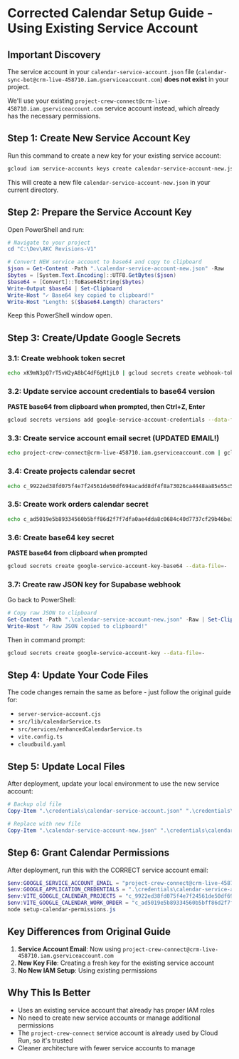 # Corrected Calendar Setup Guide - Using Existing Service Account

## Important Discovery

The service account in your `calendar-service-account.json` file (`calendar-sync-bot@crm-live-458710.iam.gserviceaccount.com`) **does not exist** in your project.

We'll use your existing `project-crew-connect@crm-live-458710.iam.gserviceaccount.com` service account instead, which already has the necessary permissions.

## Step 1: Create New Service Account Key

Run this command to create a new key for your existing service account:

```bash
gcloud iam service-accounts keys create calendar-service-account-new.json --iam-account=project-crew-connect@crm-live-458710.iam.gserviceaccount.com
```

This will create a new file `calendar-service-account-new.json` in your current directory.

## Step 2: Prepare the Service Account Key

Open PowerShell and run:

```powershell
# Navigate to your project
cd "C:\Dev\AKC Revisions-V1"

# Convert NEW service account to base64 and copy to clipboard
$json = Get-Content -Path ".\calendar-service-account-new.json" -Raw
$bytes = [System.Text.Encoding]::UTF8.GetBytes($json)
$base64 = [Convert]::ToBase64String($bytes)
Write-Output $base64 | Set-Clipboard
Write-Host "✓ Base64 key copied to clipboard!"
Write-Host "Length: $($base64.Length) characters"
```

Keep this PowerShell window open.

## Step 3: Create/Update Google Secrets

### 3.1: Create webhook token secret

```bash
echo xK9mN3pQ7rT5vW2yA8bC4dF6gH1jL0 | gcloud secrets create webhook-token --data-file=-
```

### 3.2: Update service account credentials to base64 version

**PASTE base64 from clipboard when prompted, then Ctrl+Z, Enter**

```bash
gcloud secrets versions add google-service-account-credentials --data-file=-
```

### 3.3: Create service account email secret (UPDATED EMAIL!)

```bash
echo project-crew-connect@crm-live-458710.iam.gserviceaccount.com | gcloud secrets create google-service-account-email --data-file=-
```

### 3.4: Create projects calendar secret

```bash
echo c_9922ed38fd075f4e7f24561de50df694acadd8df4f8a73026ca4448aa85e55c5@group.calendar.google.com | gcloud secrets create vite-google-calendar-projects --data-file=-
```

### 3.5: Create work orders calendar secret

```bash
echo c_ad5019e5b89334560b5bff86d2f7f7dfa0ae4dda8c0684c40d7737cf29b46be3@group.calendar.google.com | gcloud secrets create vite-google-calendar-work-order --data-file=-
```

### 3.6: Create base64 key secret

**PASTE base64 from clipboard when prompted**

```bash
gcloud secrets create google-service-account-key-base64 --data-file=-
```

### 3.7: Create raw JSON key for Supabase webhook

Go back to PowerShell:

```powershell
# Copy raw JSON to clipboard
Get-Content -Path ".\calendar-service-account-new.json" -Raw | Set-Clipboard
Write-Host "✓ Raw JSON copied to clipboard!"
```

Then in command prompt:

```bash
gcloud secrets create google-service-account-key --data-file=-
```

## Step 4: Update Your Code Files

The code changes remain the same as before - just follow the original guide for:

- `server-service-account.cjs`
- `src/lib/calendarService.ts`
- `src/services/enhancedCalendarService.ts`
- `vite.config.ts`
- `cloudbuild.yaml`

## Step 5: Update Local Files

After deployment, update your local environment to use the new service account:

```powershell
# Backup old file
Copy-Item ".\credentials\calendar-service-account.json" ".\credentials\calendar-service-account-old.json"

# Replace with new file
Copy-Item ".\calendar-service-account-new.json" ".\credentials\calendar-service-account.json" -Force
```

## Step 6: Grant Calendar Permissions

After deployment, run this with the CORRECT service account email:

```powershell
$env:GOOGLE_SERVICE_ACCOUNT_EMAIL = "project-crew-connect@crm-live-458710.iam.gserviceaccount.com"
$env:GOOGLE_APPLICATION_CREDENTIALS = ".\credentials\calendar-service-account.json"
$env:VITE_GOOGLE_CALENDAR_PROJECTS = "c_9922ed38fd075f4e7f24561de50df694acadd8df4f8a73026ca4448aa85e55c5@group.calendar.google.com"
$env:VITE_GOOGLE_CALENDAR_WORK_ORDER = "c_ad5019e5b89334560b5bff86d2f7f7dfa0ae4dda8c0684c40d7737cf29b46be3@group.calendar.google.com"
node setup-calendar-permissions.js
```

## Key Differences from Original Guide

1. **Service Account Email**: Now using `project-crew-connect@crm-live-458710.iam.gserviceaccount.com`
2. **New Key File**: Creating a fresh key for the existing service account
3. **No New IAM Setup**: Using existing permissions

## Why This Is Better

- Uses an existing service account that already has proper IAM roles
- No need to create new service accounts or manage additional permissions
- The `project-crew-connect` service account is already used by Cloud Run, so it's trusted
- Cleaner architecture with fewer service accounts to manage
